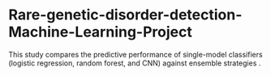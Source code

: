 # Rare-genetic-disorder-detection-Machine-Learning-Project
This study compares the predictive performance of single-model classifiers (logistic regression, random forest, and CNN) against ensemble strategies .
